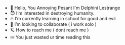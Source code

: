 - 👋 Hello, You Annoying Pesant I'm Delphini Lestrange
- 😈 I’m interested in destroying humanity.
- 🔥 I’m currently learning in school for good and evil 
- 🔪 I’m looking to collaborate ( i work solo )
- 🪐 How to reach me ( dont reach me )
- 💤 You just wasted ur time reading this 

<!---
RavenElvira/RavenElvira is a ✨ special ✨ repository because its `README.md` (this file) appears on your GitHub profile.
You can click the Preview link to take a look at your changes.
--->
